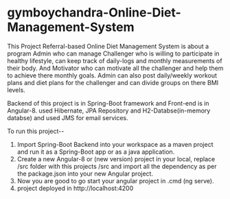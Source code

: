 # gymboychandra-Online-Diet-Management-System
This Project Referral-based Online Diet Management System is about a program Admin who can manage Challenger who is willing to participate in healthy lifestyle, can keep track of daily-logs and monthly measurements of their body. And Motivator who can motivate all the challenger and help them to achieve there monthly goals. 
Admin can also post daily/weekly workout plans and diet plans for the challenger and can divide groups on there BMI levels.

Backend of this project is in Spring-Boot framework and Front-end is in Angular-8. used Hibernate, JPA Repository and H2-Databse(in-memory databse) and used JMS for email services.

To run this project--

1. Import Spring-Boot Backend into your workspace as a maven project and run it as a Spring-Boot app or as a java application.
2. Create a new Angular-8 or (new version) project in your local, replace /src folder with this projects /src and import all the      dependency as per the package.json into your new Angular project.
3. Now you are good to go start your angular project in .cmd (ng serve).
4. project deployed in http://localhost:4200

